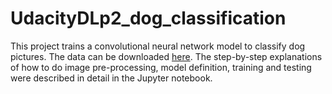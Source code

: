 # UdacityDLp2_dog_classification
This project trains a convolutional neural network model to classify dog pictures. The data can be downloaded [here](https://s3-us-west-1.amazonaws.com/udacity-aind/dog-project/dogImages.zip). The step-by-step explanations of how to do image pre-processing, model definition, training and testing were described in detail in the Jupyter notebook.
